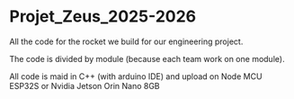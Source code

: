 # Projet_Zeus_2025-2026
All the code for the rocket we build for our engineering project.

The code is divided by module (because each team work on one module).

All code is maid in C++ (with arduino IDE) and upload on Node MCU ESP32S or Nvidia Jetson Orin Nano 8GB
